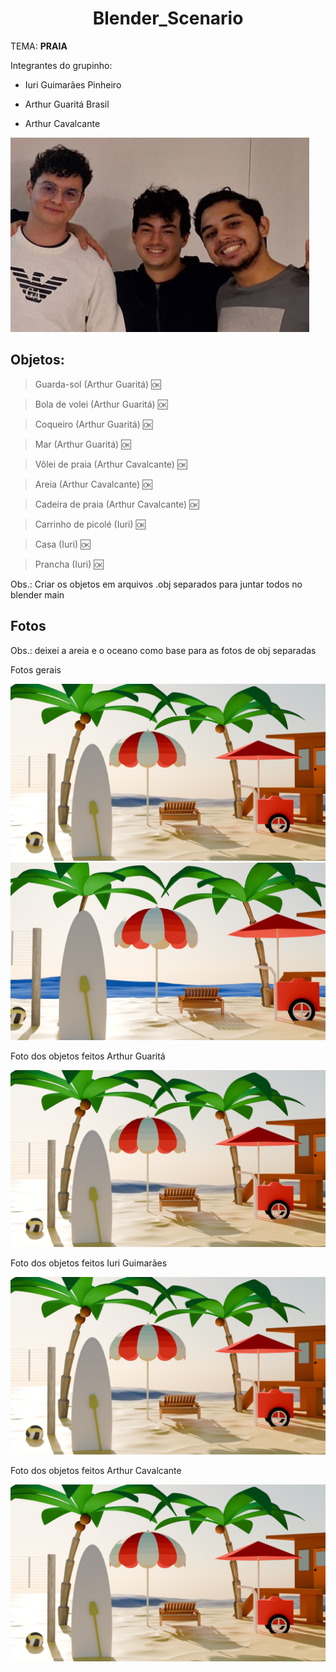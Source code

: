 <div align="center">

# Blender_Scenario

</div>

TEMA: **PRAIA**

Integrantes do grupinho:

- Iuri Guimarães Pinheiro 

- Arthur Guaritá Brasil

- Arthur Cavalcante

![Todos os objetos na praia](img/ad.png)

## Objetos:

> Guarda-sol (Arthur Guaritá)  :ok:

> Bola de volei (Arthur Guaritá) :ok:

> Coqueiro (Arthur Guaritá) :ok:

> Mar (Arthur Guaritá) :ok:


> Vôlei de praia (Arthur Cavalcante) :ok:

> Areia (Arthur Cavalcante) :ok:

> Cadeira de praia (Arthur Cavalcante) :ok:


> Carrinho de picolé (Iuri) :ok:

> Casa (Iuri) :ok:

> Prancha (Iuri) :ok:


Obs.: Criar os objetos em arquivos .obj separados para juntar todos no blender main

## Fotos

Obs.: deixei a areia e o oceano como base para as fotos de obj separadas

Fotos gerais

![Todos os objetos na praia](img/praiaAll.png)
![Todos os objetos na praia](img/geral.png)

Foto dos objetos feitos Arthur Guaritá

![Todos os objetos na praia](img/praiaAll.png)

Foto dos objetos feitos Iuri Guimarães

![Todos os objetos na praia](img/praiaAll.png)

Foto dos objetos feitos Arthur Cavalcante

![Todos os objetos na praia](img/praiaAll.png)